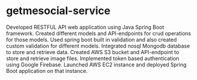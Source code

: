 # getmesocial-service
Developed RESTFUL API  web application using Java Spring Boot framework.
Created different models and API-endpoints for crud operations for those models.
Used spring boot built in validation and also created custom validation for different models.
Integrated  nosql Mongodb database to store and retrieve data.
Created AWS S3 bucket and API-endpoint to store and retrieve image files.
Implemented token based authentication using Google Firebase.
Launched AWS EC2 instance and deployed Spring Boot application on that instance.
